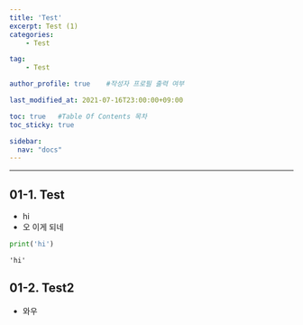 ```yaml
---
title: 'Test'
excerpt: Test (1)
categories:
    - Test

tag:
    - Test

author_profile: true    #작성자 프로필 출력 여부

last_modified_at: 2021-07-16T23:00:00+09:00

toc: true   #Table Of Contents 목차 
toc_sticky: true

sidebar:
  nav: "docs"
---
```


---

## 01-1. Test

- hi
- 오 이게 되네


```python
print('hi')
```
    'hi'



## 01-2. Test2

- 와우


